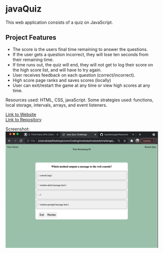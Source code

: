 # javaQuiz

This web application consists of a quiz on JavaScript. 

## Project Features
* The score is the users final time remaining to answer the questions. 
* If the user gets a question incorrect, they will lose ten seconds from their remaining time. 
* If time runs out, the quiz will end, they will not get to log their score on the high score list, and will have to try again. 
* User receives feedback on each question (correct/incorrect). 
* High score page ranks and saves scores (locally)
* User can exit/restart the game at any time or view high scores at any time. 

Resources used: HTML, CSS, javaScript. 
Some strategies used: functions, local storage, intervals, arrays, and event listeners.



<a href="https://kspitalnic.github.io/javaQuiz/">Link to Website </a>
<br/>
<a href="https://github.com/kspitalnic/javaQuiz">Link to Repository </a>

Screenshot: <img src="screenshot.png"> 
